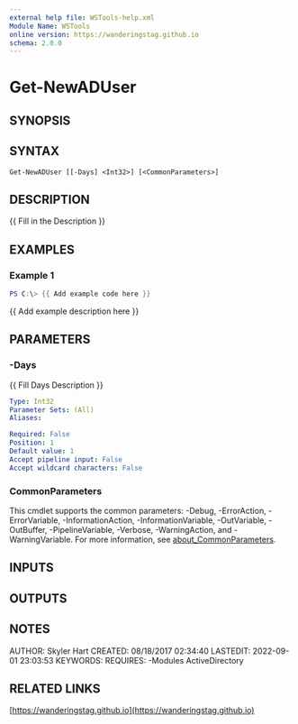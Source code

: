 ```yaml
---
external help file: WSTools-help.xml
Module Name: WSTools
online version: https://wanderingstag.github.io
schema: 2.0.0
---
```


# Get-NewADUser

## SYNOPSIS

## SYNTAX

```
Get-NewADUser [[-Days] <Int32>] [<CommonParameters>]
```

## DESCRIPTION
{{ Fill in the Description }}

## EXAMPLES

### Example 1
```powershell
PS C:\> {{ Add example code here }}
```

{{ Add example description here }}

## PARAMETERS

### -Days
{{ Fill Days Description }}

```yaml
Type: Int32
Parameter Sets: (All)
Aliases:

Required: False
Position: 1
Default value: 1
Accept pipeline input: False
Accept wildcard characters: False
```

### CommonParameters
This cmdlet supports the common parameters: -Debug, -ErrorAction, -ErrorVariable, -InformationAction, -InformationVariable, -OutVariable, -OutBuffer, -PipelineVariable, -Verbose, -WarningAction, and -WarningVariable. For more information, see [about_CommonParameters](http://go.microsoft.com/fwlink/?LinkID=113216).

## INPUTS

## OUTPUTS

## NOTES
AUTHOR: Skyler Hart
CREATED: 08/18/2017 02:34:40
LASTEDIT: 2022-09-01 23:03:53
KEYWORDS:
REQUIRES:
    -Modules ActiveDirectory

## RELATED LINKS

[https://wanderingstag.github.io](https://wanderingstag.github.io)

